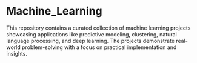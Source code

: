 # Machine_Learning
This repository contains a curated collection of machine learning projects showcasing applications like predictive modeling, clustering, natural language processing, and deep learning. 
The projects demonstrate real-world problem-solving with a focus on practical implementation and insights.
